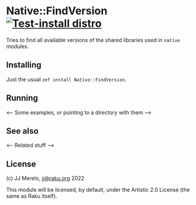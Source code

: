 # Native::FindVersion [![Test-install distro](https://github.com/JJ/raku-native-findversion/actions/workflows/test.yaml/badge.svg)](https://github.com/JJ/raku-native-findversion/actions/workflows/test.yaml)

Tries to find all available versions of the shared libraries used in `native
` modules.

## Installing

Just the usual `zef install Native::FindVersion`.

## Running

<-- Some examples, or pointing to a directory with them -->

## See also

<-- Related stuff -->

## License
 
(c) JJ Merelo, jj@raku.org 2022

This module will be licensed, by default, under the Artistic 2.0 License (the same as Raku itself). 
